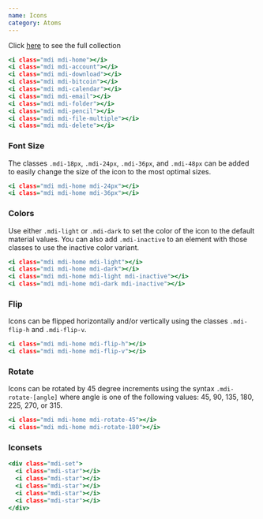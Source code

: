 ```yaml
---
name: Icons
category: Atoms
---
```


Click <a href="https://materialdesignicons.com/" target="_blank">here</a> to see the full collection
```icons.html
<i class="mdi mdi-home"></i>
<i class="mdi mdi-account"></i>
<i class="mdi mdi-download"></i>
<i class="mdi mdi-bitcoin"></i>
<i class="mdi mdi-calendar"></i>
<i class="mdi mdi-email"></i>
<i class="mdi mdi-folder"></i>
<i class="mdi mdi-pencil"></i>
<i class="mdi mdi-file-multiple"></i>
<i class="mdi mdi-delete"></i>
```

### Font Size
The classes `.mdi-18px`, `.mdi-24px`, `.mdi-36px`, and `.mdi-48px` can be added to easily change the size of the icon to the most optimal sizes.
```icon-fontsize.html
<i class="mdi mdi-home mdi-24px"></i>
<i class="mdi mdi-home mdi-36px"></i>
```

### Colors
Use either `.mdi-light` or `.mdi-dark` to set the color of the icon to the default material values. You can also add `.mdi-inactive` to an element with those classes to use the inactive color variant.
```icon-colors.html
<i class="mdi mdi-home mdi-light"></i> 
<i class="mdi mdi-home mdi-dark"></i> 
<i class="mdi mdi-home mdi-light mdi-inactive"></i> 
<i class="mdi mdi-home mdi-dark mdi-inactive"></i> 
```

### Flip
Icons can be flipped horizontally and/or vertically using the classes `.mdi-flip-h` and `.mdi-flip-v`.
```icon-flip.html
<i class="mdi mdi-home mdi-flip-h"></i> 
<i class="mdi mdi-home mdi-flip-v"></i> 
```

### Rotate
Icons can be rotated by 45 degree increments using the syntax `.mdi-rotate-[angle]` where angle is one of the following values: 45, 90, 135, 180, 225, 270, or 315.
```icon-rotate.html
<i class="mdi mdi-home mdi-rotate-45"></i> 
<i class="mdi mdi-home mdi-rotate-180"></i> 
```

### Iconsets
```icon-iconsets.html
<div class="mdi-set">
  <i class="mdi-star"></i>
  <i class="mdi-star"></i>
  <i class="mdi-star"></i>
  <i class="mdi-star"></i>
  <i class="mdi-star"></i>
</div>
```